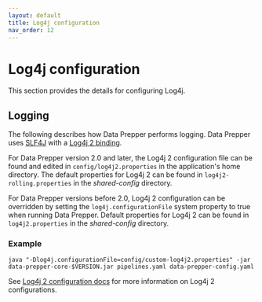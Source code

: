 ```yaml
---
layout: default
title: Log4j configuration
nav_order: 12
---
```


# Log4j configuration

This section provides the details for configuring Log4j. 

## Logging 

The following describes how Data Prepper performs logging. Data Prepper uses [SLF4J](http://www.slf4j.org/) with a [Log4j 2 binding](http://logging.apache.org/log4j/2.x/log4j-slf4j-impl/). 

For Data Prepper version 2.0 and later, the Log4j 2 configuration file can be found and edited in `config/log4j2.properties` in the application's home directory. The default properties for Log4j 2 can be found in `log4j2-rolling.properties` in the *shared-config* directory.

For Data Prepper versions before 2.0, Log4j 2 configuration can be overridden by setting the `log4j.configurationFile` system property to true when running Data Prepper. Default properties for Log4j 2 can be found in `log4j2.properties` in the *shared-config* directory. 

### Example

```
java "-Dlog4j.configurationFile=config/custom-log4j2.properties" -jar data-prepper-core-$VERSION.jar pipelines.yaml data-prepper-config.yaml
```

See [Log4j 2 configuration docs](https://logging.apache.org/log4j/2.x/manual/configuration.html) for more information on Log4j 2 configurations.

